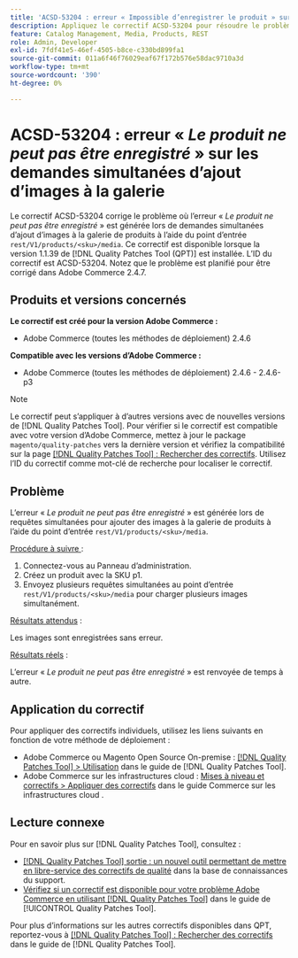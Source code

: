 ```yaml
---
title: 'ACSD-53204 : erreur « Impossible d’enregistrer le produit » sur les demandes simultanées d’ajout d’images à la galerie'
description: Appliquez le correctif ACSD-53204 pour résoudre le problème Adobe Commerce où *Le produit ne peut pas être enregistré* une erreur est générée lors de requêtes simultanées pour ajouter des images à la galerie de produits à l’aide du point d’entrée rest/V1/products/&lt;sku&gt;/media.
feature: Catalog Management, Media, Products, REST
role: Admin, Developer
exl-id: 7fdf41e5-46ef-4505-b8ce-c330bd899fa1
source-git-commit: 011a6f46f76029eaf67f172b576e58dac9710a3d
workflow-type: tm+mt
source-wordcount: '390'
ht-degree: 0%

---
```


# ACSD-53204 : erreur « *Le produit ne peut pas être enregistré* » sur les demandes simultanées d’ajout d’images à la galerie

Le correctif ACSD-53204 corrige le problème où l’erreur « *Le produit ne peut pas être enregistré* » est générée lors de demandes simultanées d’ajout d’images à la galerie de produits à l’aide du point d’entrée `rest/V1/products/<sku>/media`. Ce correctif est disponible lorsque la version 1.1.39 de [!DNL Quality Patches Tool (QPT)] est installée. L’ID du correctif est ACSD-53204. Notez que le problème est planifié pour être corrigé dans Adobe Commerce 2.4.7.

## Produits et versions concernés

**Le correctif est créé pour la version Adobe Commerce :**

* Adobe Commerce (toutes les méthodes de déploiement) 2.4.6

**Compatible avec les versions d’Adobe Commerce :**

* Adobe Commerce (toutes les méthodes de déploiement) 2.4.6 - 2.4.6-p3

>[!NOTE]
>
>Le correctif peut s’appliquer à d’autres versions avec de nouvelles versions de [!DNL Quality Patches Tool]. Pour vérifier si le correctif est compatible avec votre version d’Adobe Commerce, mettez à jour le package `magento/quality-patches` vers la dernière version et vérifiez la compatibilité sur la page [[!DNL Quality Patches Tool] : Rechercher des correctifs](https://experienceleague.adobe.com/tools/commerce-quality-patches/index.html?lang=fr). Utilisez l’ID du correctif comme mot-clé de recherche pour localiser le correctif.

## Problème

L’erreur « *Le produit ne peut pas être enregistré* » est générée lors de requêtes simultanées pour ajouter des images à la galerie de produits à l’aide du point d’entrée `rest/V1/products/<sku>/media`.

<u>Procédure à suivre </u> :

1. Connectez-vous au Panneau d’administration.
1. Créez un produit avec la SKU p1.
1. Envoyez plusieurs requêtes simultanées au point d’entrée `rest/V1/products/<sku>/media` pour charger plusieurs images simultanément.

<u>Résultats attendus</u> :

Les images sont enregistrées sans erreur.

<u>Résultats réels</u> :

L’erreur « *Le produit ne peut pas être enregistré* » est renvoyée de temps à autre.

## Application du correctif

Pour appliquer des correctifs individuels, utilisez les liens suivants en fonction de votre méthode de déploiement :

* Adobe Commerce ou Magento Open Source On-premise : [[!DNL Quality Patches Tool] > Utilisation](/help/tools/quality-patches-tool/usage.md) dans le guide de [!DNL Quality Patches Tool].
* Adobe Commerce sur les infrastructures cloud : [Mises à niveau et correctifs > Appliquer des correctifs](https://experienceleague.adobe.com/docs/commerce-cloud-service/user-guide/develop/upgrade/apply-patches.html?lang=fr) dans le guide Commerce sur les infrastructures cloud .

## Lecture connexe

Pour en savoir plus sur [!DNL Quality Patches Tool], consultez :

* [[!DNL Quality Patches Tool] sortie : un nouvel outil permettant de mettre en libre-service des correctifs de qualité](https://experienceleague.adobe.com/fr/docs/commerce-operations/tools/quality-patches-tool/quality-patches-tool-to-self-serve-quality-patches) dans la base de connaissances du support.
* [Vérifiez si un correctif est disponible pour votre problème Adobe Commerce en utilisant [!DNL Quality Patches Tool]](/help/tools/quality-patches-tool/patches-available-in-qpt/check-patch-for-magento-issue-with-magento-quality-patches.md) dans le guide de [!UICONTROL Quality Patches Tool].


Pour plus d’informations sur les autres correctifs disponibles dans QPT, reportez-vous à [[!DNL Quality Patches Tool] : Rechercher des correctifs](https://experienceleague.adobe.com/tools/commerce-quality-patches/index.html?lang=fr) dans le guide de [!DNL Quality Patches Tool].
